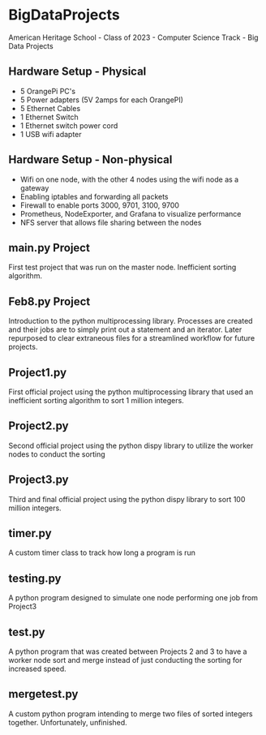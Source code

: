 # BigDataProjects
American Heritage School - Class of 2023 - Computer Science Track - Big Data Projects

## Hardware Setup - Physical
- 5 OrangePi PC's
- 5 Power adapters (5V 2amps for each OrangePI)
- 5 Ethernet Cables
- 1 Ethernet Switch
- 1 Ethernet switch power cord
- 1 USB wifi adapter

## Hardware Setup - Non-physical
- Wifi on one node, with the other 4 nodes using the wifi node as a gateway
- Enabling iptables and forwarding all packets 
- Firewall to enable ports 3000, 9701, 3100, 9700
- Prometheus, NodeExporter, and Grafana to visualize performance 
- NFS server that allows file sharing between the nodes

## main.py Project
First test project that was run on the master node. Inefficient sorting algorithm.

## Feb8.py Project
Introduction to the python multiprocessing library. Processes are created and their jobs are to simply print out a statement and an iterator.
Later repurposed to clear extraneous files for a streamlined workflow for future projects.

## Project1.py 
First official project using the python multiprocessing library that used an inefficient sorting algorithm to sort 1 million integers.

## Project2.py
Second official project using the python dispy library to utilize the worker nodes to conduct the sorting

## Project3.py
Third and final official project using the python dispy library to sort 100 million integers. 

## timer.py
A custom timer class to track how long a program is run

## testing.py
A python program designed to simulate one node performing one job from Project3

## test.py
A python program that was created between Projects 2 and 3 to have a worker node sort and merge instead of just conducting the sorting
for increased speed.

## mergetest.py
A custom python program intending to merge two files of sorted integers together. Unfortunately, unfinished.

